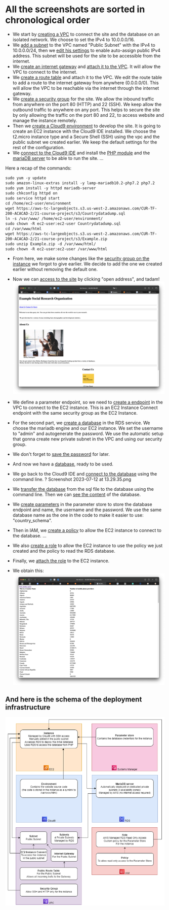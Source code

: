 # All the screenshots are sorted in chronological order

- We start by [creating a VPC](Screenshot%202023-07-12%20at%2012.01.54.png) to connect the site and the database on an isolated network. We choose to set the IPv4 to 10.0.0.0/16.
- We [add a subnet](Screenshot%202023-07-12%20at%2012.02.39.png) to the VPC named "Public Subnet" with the IPv4 to 10.0.0.0/24, then we [edit his settings](Screenshot%202023-07-12%20at%2012.03.03.png) to enable auto-assign public IPv4 address. This subnet will be used for the site to be accessible from the internet.
- We [create an internet gateway](Screenshot%202023-07-12%20at%2012.03.44.png) and [attach it to the VPC](Screenshot%202023-07-12%20at%2012.04.03.png). It will allow the VPC to connect to the internet.
- We [create a route table](Screenshot%202023-07-12%20at%2012.04.58.png) and attach it to the VPC. We edit the route table to add a route to the internet gateway from anywhere (0.0.0.0/0). This will allow the VPC to be reachable via the internet through the internet gateway.
- We [create a security group](Screenshot%202023-07-12%20at%2012.12.56.png) for the site. We allow the inbound traffic from anywhere on the port 80 (HTTP) and 22 (SSH). We keep allow the outbound traffic to anywhere on any port. This helps to secure the site by only allowing the traffic on the port 80 and 22, to access website and manage the instance remotely.
- Then we [create a Cloud9 environment](Screenshot%202023-07-12%20at%2012.17.18.png) to develop the site. It is going to create an EC2 instance with the Cloud9 IDE installed. We choose the t2.micro instance type and a Secure Shell (SSH) using the vpc and the public subnet we created earlier. We keep the default settings for the rest of the configuration.
- We [connect to the Cloud9 IDE](Screenshot%202023-07-12%20at%2012.18.44.png) and install the [PHP module](Screenshot%202023-07-12%20at%2012.21.29.png) and the [mariaDB server](Screenshot%202023-07-12%20at%2012.21.58.png) to be able to run the site.
...

Here a recap of the commands:
```
sudo yum -y update
sudo amazon-linux-extras install -y lamp-mariadb10.2-php7.2 php7.2
sudo yum install -y httpd mariadb-server
sudo chkconfig httpd on
sudo service httpd start
cd /home/ec2-user/environment
wget https://aws-tc-largeobjects.s3.us-west-2.amazonaws.com/CUR-TF-200-ACACAD-2/21-course-project/s3/Countrydatadump.sql
ln -s /var/www/ /home/ec2-user/environment/
sudo chown -R ec2-user:ec2-user Countrydatadump.sql
cd /var/www/html
wget https://aws-tc-largeobjects.s3.us-west-2.amazonaws.com/CUR-TF-200-ACACAD-2/21-course-project/s3/Example.zip
sudo unzip Example.zip -d /var/www/html/
sudo chown -R ec2-user:ec2-user /var/www/html
```

- From here, we make some changes like the [security group on the instance](Screenshot%202023-07-12%20at%2012.33.00.png) we forgot to give earlier. We decide to add the one we created earlier without removing the default one.
- Now we can [access to the site](Screenshot%202023-07-12%20at%2012.34.29.png) by clicking "open address", and tadam!
![WebSite](Screenshot%202023-07-12%20at%2012.34.49.png)
- We define a parameter endpoint, so we need to [create a endpoint](Screenshot%202023-07-12%20at%2013.58.14.png) in the VPC to connect to the EC2 instance. This is an EC2 Instance Connect endpoint with the same security group as the EC2 Instance.
  
- For the second part, we [create a database](Screenshot%202023-07-12%20at%2012.35.39.png) in the RDS service. We choose the mariadb engine and our EC2 instance. We set the username to "admin" and autogenerate the password. We use the automatic setup that gonna create new private subnet in the VPC and using our security group.
- We don't forget to [save the password](Screenshot%202023-07-12%20at%2013.19.38.png) for later.
- And now we have a [database](Screenshot%202023-07-12%20at%2013.23.52.png), ready to be used.
- We go back to the Cloud9 IDE and [connect to the database](Screenshot%202023-07-12%20at%2013.28.19.png) using the command line.
? Screenshot 2023-07-12 at 13.29.35.png
- We [transfer the database](Screenshot%202023-07-12%20at%2013.29.35.png) from the sql file to the database using the command line. Then we can [see the content](Screenshot%202023-07-12%20at%2013.30.36.png) of the database.
- We [create parameters](Screenshot%202023-07-12%20at%2013.37.26.png) in the parameter store to store the database endpoint and name, the username and the password. We use the same database name as the one in the code to make it easier to use: "country_schema".
- Then in IAM, we [create a policy](Screenshot%202023-07-12%20at%2014.14.06.png) to allow the EC2 instance to connect to the database. ...
- We also [create a role](Screenshot%202023-07-12%20at%2014.14.54.png) to allow the EC2 instance to use the policy we just created and the policy to read the RDS database.
- Finally, we [attach the role](Screenshot%202023-07-12%20at%2014.15.46.png) to the EC2 instance.
- We obtain this:
![WebSite](Screenshot%202023-07-12%20at%2014.16.04.png)

## And here is the schema of the deployment infrastructure

![Network Infrastructure](CapstoneAWS.png)
